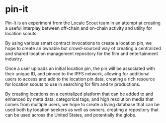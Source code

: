 # pin-it

Pin-It is an experiment from the Locale Scout team in an attempt at creating a useful interplay between off-chain and on-chain activity and utility for location scouts.

By using various smart contract invocations to create a location pin, we hope to create an ownable but crowd-sourced way of creating a centralized and shared location management repository for the film and entertainment industry.

Once a user uploads an initial location pin, the pin will be associated with their unique ID, and pinned to the IPFS network, allowing for additional users to access and add to the location pin data, creating a rich resource for location scouts to use in searching for film and tv productions.

By creating locations on a centralized platform that can be added to and enhanced by meta data, categorical tags, and high resolution media that comes from multiple users, we hope to create a living database that can be used both by location seekers as well as owners, creating a repository that can be used across the United States, and potentially the globe.
